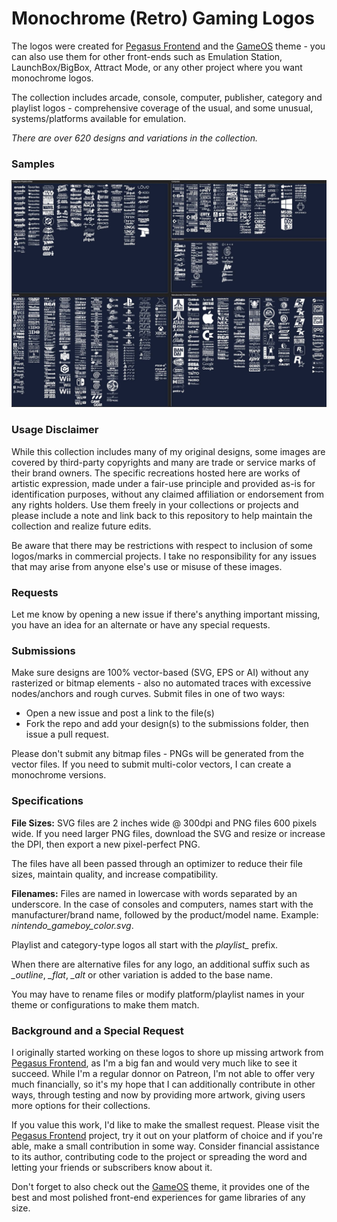 # Monochrome (Retro) Gaming Logos

The logos were created for [Pegasus Frontend](https://pegasus-frontend.org/) and the [GameOS](https://github.com/PlayingKarrde/gameOS) theme - you can also use them for other  front-ends such as Emulation Station, LaunchBox/BigBox, Attract Mode, or any other project where you want monochrome logos.

The collection includes arcade, console, computer, publisher, category and playlist logos - comprehensive coverage of the usual, and some unusual, systems/platforms available for emulation.

*There are over 620 designs and variations in the collection.*

### Samples

![sample of logos](https://github.com/HVR88/Monochrome-Gaming-Logos/blob/main/logo_samples.jpg)

### Usage Disclaimer

While this collection includes many of my original designs, some images are covered by third-party copyrights and many are trade or service marks of their brand owners. The specific recreations hosted here are works of artistic expression, made under a fair-use principle and provided as-is for identification purposes, without any claimed affiliation or endorsement from any rights holders. Use them freely in your collections or projects and please include a note and link back to this repository to help maintain the collection and realize future edits.

Be aware that there may be restrictions with respect to inclusion of some logos/marks in commercial projects. I take no responsibility for any issues that may arise from anyone else's use or misuse of these images. 

### Requests

Let me know by opening a new issue if there's anything important missing, you have an idea for an alternate or have any special requests.

### Submissions

Make sure designs are 100% vector-based (SVG, EPS or AI) without any rasterized or bitmap elements - also no automated traces with excessive nodes/anchors and rough curves. Submit files in one of two ways:
- Open a new issue and post a link to the file(s)
- Fork the repo and add your design(s) to the submissions folder, then issue a pull request.

Please don't submit any bitmap files - PNGs will be generated from the vector files. If you need to submit multi-color vectors, I can create a monochrome versions.

### Specifications

**File Sizes:** SVG files are 2 inches wide @ 300dpi and PNG files 600 pixels wide. If you need larger PNG files, download the SVG and resize or increase the DPI, then export a new pixel-perfect PNG.

The files have all been passed through an optimizer to reduce their file sizes, maintain quality, and increase compatibility.

**Filenames:** Files are named in lowercase with words separated by an underscore. In the case of consoles and computers, names start with the manufacturer/brand name, followed by the product/model name. Example: *nintendo_gameboy_color.svg*. 

Playlist and category-type logos all start with the *playlist_* prefix.

When there are alternative files for any logo, an additional suffix such as *_outline*, *_flat*, *_alt* or other variation is added to the base name.

You may have to rename files or modify platform/playlist names in your theme or configurations to make them match.

### Background and a Special Request

I originally started working on these logos to shore up missing artwork from [Pegasus Frontend](https://pegasus-frontend.org/), as I'm a big fan and would very much like to see it succeed. While I'm a regular donnor on Patreon, I'm not able to offer very much financially, so it's my hope that I can additionally contribute in other ways, through testing and now by providing more artwork, giving users more options for their collections.

If you value this work, I'd like to make the smallest request. Please visit the [Pegasus Frontend](https://pegasus-frontend.org/) project, try it out on your platform of choice and if you're able, make a small contribution in some way. Consider financial assistance to its author, contributing code to the project or spreading the word and letting your friends or subscribers know about it. 

Don't forget to also check out the [GameOS](https://github.com/PlayingKarrde/gameOS) theme, it provides one of the best and most polished front-end experiences for game libraries of any size.

